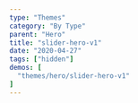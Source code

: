 ```yaml
---
type: "Themes"
category: "By Type"
parent: "Hero"
title: "slider-hero-v1"
date: "2020-04-27"
tags: ["hidden"]
demos: [
  "themes/hero/slider-hero-v1"
]
---
```

